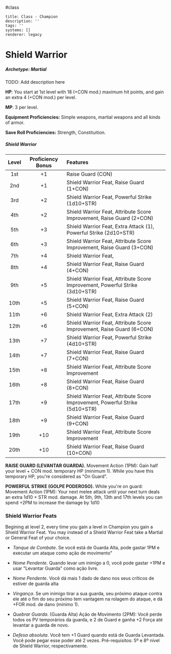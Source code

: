 #class 
```metadata
title: Class - Champion
description: ''
tags: ''
systems: []
renderer: legacy

```

<style>
  .phb h1+p:first-letter {
    all: unset;
  }
</style>

# Shield Warrior

##### Archetype: Martial

TODO: Add description here

**HP**: You start at 1st level with 18 (+CON mod.) maximum hit points, and gain an extra 4 (+CON mod.) per level.

**MP**: 3 per level.

**Equipment Proficiencies:** Simple weapons, martial weapons and all kinds of armor.

**Save Roll Proficiencies:** Strength, Constituition.

##### Shield Warrior
| Level | Proficiency Bonus | Features                                   |
|:-----:|:---:|:---------------------------------------------------------|
| 1st   | +1  | Raise Guard (CON)                                             |
| 2nd   | +1  | Shield Warrior Feat, Raise Guard (1+CON)                      |
| 3rd   | +2  | Shield Warrior Feat, Powerful Strike (1d10+STR)                                            |
| 4th   | +2  | Shield Warrior Feat, Attribute Score Improvement, Raise Guard (2+CON)               |
| 5th   | +3  | Shield Warrior Feat, Extra Attack (1), Powerful Strike (2d10+STR)             |
| 6th   | +3  | Shield Warrior Feat, Attribute Score Improvement, Raise Guard (3+CON)               |
| 7th   | +4  | Shield Warrior Feat,                       |
| 8th   | +4  | Shield Warrior Feat, Raise Guard (4+CON)                                            |
| 9th   | +5  | Shield Warrior Feat, Attribute Score Improvement, Powerful Strike (3d10+STR) |
| 10th  | +5  | Shield Warrior Feat, Raise Guard (5+CON)                        |
| 11th  | +6  | Shield Warrior Feat, Extra Attack (2)                          |
| 12th  | +6  | Shield Warrior Feat, Attribute Score Improvement, Raise Guard (6+CON)               |
| 13th  | +7  | Shield Warrior Feat, Powerful Strike (4d10+STR)                               |
| 14th  | +7  | Shield Warrior Feat, Raise Guard (7+CON)                        |
| 15th  | +8  | Shield Warrior Feat, Attribute Score Improvement               |
| 16th  | +8  | Shield Warrior Feat, Raise Guard (8+CON)                                            |
| 17th  | +9  | Shield Warrior Feat, Attribute Score Improvement, Powerful Strike (5d10+STR) |
| 18th  | +9  | Shield Warrior Feat, Raise Guard (9+CON)                       |
| 19th  | +10 | Shield Warrior Feat, Attribute Score Improvement               |
| 20th  | +10 | Shield Warrior Feat, Raise Guard (10+CON)                                            |


**RAISE GUARD (LEVANTAR GUARDA).** Movement Action (1PM): Gain half your level + CON mod. temporary HP (minimum 1). While you have this temporary HP, you're considered as "On Guard".

**POWERFUL STRIKE (GOLPE PODEROSO).** While you're on guard: Movement Action (1PM): Your next melee attack until your next turn deals an extra 1d10 + STR mod. damage. At 5th, 9th, 13th and 17th levels you can spend +2PM to increase the damage by 1d10

### Shield Warrior Feats

Begining at level 2, every time you gain a level in Champion you gain a Shield Warrior Feat. You may instead of a Shield Warrior Feat take a Martial or General Feat of your choice.

- *Tanque de Combate*. Se você está de Guarda Alta, pode gastar 1PM e executar um ataque como ação de movimento"

- *Nome Pendente*. Quando levar um inimigo a 0, você pode gastar +1PM e usar "Levantar Guarda" como ação livre.

- *Nome Pendente*. Você dá mais 1 dado de dano nos seus críticos de estiver de guarda alta

- *Vingança*. Se um inimigo tirar a sua guarda, seu próximo ataque contra ele até o fim do seu próximo tem vantagem na rolagem do ataque, e dá +FOR mod. de dano (mínimo 1).

- *Quebrar Guarda*. (Guarda Alta) Ação de Movimento (2PM): Você perde todos os PV temporários da guarda, e 2 de Guard e ganha +2 Força até levantar a guarda de novo.

- *Defesa absoluta*. Você tem +1 Guard quando está de Guarda Levantada. Você pode pegar esse poder até 2 vezes. Pré-requisitos: 5º e 8º nível de Shield Warrior, respectivamente.
